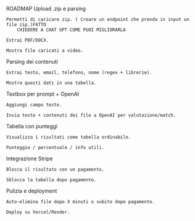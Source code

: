 ROADMAP
Upload .zip e parsing

	Permetti di caricare zip. ( Creare un endpoint che prenda in input un file zip.)FATTO
		CHIEDERE A CHAT GPT COME PUOI MIGLIORARLA

	Estrai PDF/DOCX.

	Mostra file caricati a video.

Parsing dei contenuti

	Estrai testo, email, telefono, nome (regex + librerie).

	Mostra questi dati in una tabella.

Textbox per prompt + OpenAI

	Aggiungi campo testo.

	Invia testo + contenuti dei file a OpenAI per valutazione/match.

Tabella con punteggi
	
	Visualizza i risultati come tabella ordinabile.

	Punteggio / percentuale / info utili.

Integrazione Stripe

	Blocca il risultato con un pagamento.

	Sblocca la tabella dopo pagamento.

Pulizia e deployment

	Auto-elimina file dopo X minuti o subito dopo pagamento.

	Deploy su Vercel/Render.

